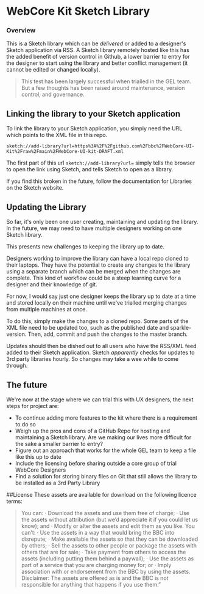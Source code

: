 # WebCore Kit Sketch Library
### Overview
This is a Sketch library which can be _delivered_ or added to a designer's Sketch application via RSS. A Sketch library remotely hosted like this has the added benefit of version control in Github, a lower barrier to entry for the designer to start using the library and better conflict management (it cannot be edited or changed locally).

> This test has been largely successful when trialled in the GEL team. But a few thoughts has been raised around maintenance, version control, and governance.

## Linking the library to your Sketch application
To link the library to your Sketch application, you simply need the URL which points to the XML file in this repo.

`sketch://add-library?url=https%3A%2F%2Fgithub.com%2Fbbc%2FWebCore-UI-Kit%2Fraw%2Fmain%2FWebCore-UI-kit-DRAFT.xml`

The first part of this url `sketch://add-library?url=` simply tells the browser to open the link using Sketch, and tells Sketch to open as a library.

If you find this broken in the future, follow the documentation for Libraries on the Sketch website.

## Updating the Library
So far, it's only been one user creating, maintaining and updating the library. In the future, we may need to have multiple designers working on one Sketch library.

This presents new challenges to keeping the library up to date.

Designers working to improve the library can have a local repo cloned to their laptops. They have the potential to create any changes to the library using a separate branch which can be merged when the changes are complete. This kind of workflow could be a steep learning curve for a designer and their knowledge of git.

For now, I would say just one designer keeps the library up to date at a time and stored locally on their machine until we've trialled merging changes from multiple machines at once.

To do this, simply make the changes to a cloned repo. Some parts of the XML file need to be updated too, such as the published date and sparkle-version. Then, add, commit and push the changes to the master branch.

Updates should then be dished out to all users who have the RSS/XML feed added to their Sketch application. Sketch _apparently_ checks for updates to 3rd party libraries hourly. So changes may take a wee while to come through.

## The future
We're now at the stage where we can trial this with UX designers, the next steps for project are:

- To continue adding more features to the kit where there is a requirement to do so
- Weigh up the pros and cons of a GitHub Repo for hosting and maintaining a Sketch library. Are we making our lives more difficult for the sake a smaller barrier to entry?
- Figure out an approach that works for the whole GEL team to keep a file like this up to date
- Include the licensing before sharing outside a core group of trial WebCore Designers
- Find a solution for storing binary files on Git that still allows the library to be installed as a 3rd Party Library

##License
These assets are available for download on the following licence terms:

> You can:
·     Download the assets and use them free of charge;
·     Use the assets without attribution (but we’d appreciate it if you could let us know); and
·     Modify or alter the assets and edit them as you like.
You can’t:
·     Use the assets in a way that would bring the BBC into disrepute;
·     Make available the assets so that they can be downloaded by others;
·     Sell the assets to other people or package the assets with others that are for sale;
·     Take payment from others to access the assets (including putting them behind a paywall);
·     Use the assets as part of a service that you are charging money for; or
·     Imply association with or endorsement from the BBC by using the assets.
Disclaimer: The assets are offered as is and the BBC is not responsible for anything that happens if you use them.”
